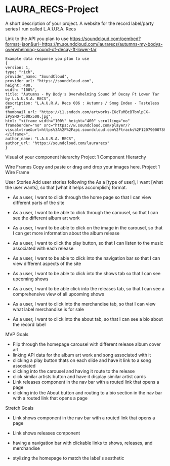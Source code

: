 # LAURA_RECS-Project

A short description of your project.
A website for the record label/party series I run called L.A.U.R.A. Recs

Link to the API you plan to use
https://soundcloud.com/oembed?format=json&url=https://m.soundcloud.com/laurarecs/autumns-my-bodys-overwhelming-sound-of-decay-ft-lower-tar

```
Example data response you plan to use
{
version: 1,
type: "rich",
provider_name: "SoundCloud",
provider_url: "https://soundcloud.com",
height: 400,
width: "100%",
title: "Autumns - My Body's Overwhelming Sound Of Decay Ft Lower Tar by L.A.U.R.A. RECS",
description: "L.A.U.R.A. Recs 006 : Autumns / Smog Index - Tasteless EP",
thumbnail_url: "https://i1.sndcdn.com/artworks-E6cTuMBcBTbnlpCX-iPySHQ-t500x500.jpg",
html: "<iframe width="100%" height="400" scrolling="no" frameborder="no" src="https://w.soundcloud.com/player/?visual=true&url=https%3A%2F%2Fapi.soundcloud.com%2Ftracks%2F1207900078&show_artwork=true"></iframe>",
author_name: "L.A.U.R.A. RECS",
author_url: "https://soundcloud.com/laurarecs"
}
```

Visual of your component hierarchy
Project 1 Component Hierarchy

Wire Frames
Copy and paste or drag and drop your images here.
Project 1 Wire Frame

User Stories
Add user stories following the As a [type of user], I want [what the user wants], so that [what it helps accomplish] format.

- As a user, I want to click through the home page so that I can view different parts of the site
- As a user, I want to be able to click through the carousel, so that I can see the different album art work
- As a user, I want to be able to click on the image in the carousel, so that I can get more information about the album release
- As a user, I want to click the play button, so that I can listen to the music associated with each release

- As a user, I want to be able to click into the navigation bar so that I can view different aspects of the site
- As a user, I want to be able to click into the shows tab so that I can see upcoming shows
- As a user, I want to be able click into the releases tab, so that I can see a comprehensive view of all upcoming shows
- As a user, I want to click into the merchandise tab, so that I can view what label merchandise is for sale
- As a user, I want to click into the about tab, so that I can see a bio about the record label

MVP Goals

- Flip through the homepage carousel with different release album cover art
- linking API data for the album art work and song associated with it
- clicking a play button thats on each slide and have it link to a song associated
- clicking into the carousel and having it route to the release
- click similar artists button and have it display similar artist cards
- Link releases component in the nav bar with a routed link that opens a page
- clicking into the About button and routing to a bio section in the nav bar with a routed link that opens a page

Stretch Goals

- Link shows component in the nav bar with a routed link that opens a page
- Link shows releases component

- having a navigation bar with clickable links to shows, releases, and merchandise
- stylizing the homepage to match the label's aesthetic

